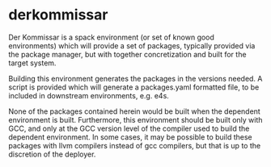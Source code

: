 # derkommissar

Der Kommissar is a spack environment (or set of known good environments) which will provide a set of packages, typically provided via the package manager, but with together concretization and built for the target system. 

Building this environment generates the packages in the versions needed. 
A script is provided which will generate a packages.yaml formatted file, to be included in downstream environments, e.g. e4s. 

None of the packages contained herein would be built when the dependent environment is built. Furthermore, this environment should be built only with GCC, and only at the GCC version level of the compiler used to build the dependent environment. In some cases, it may be possible to build these packages with llvm compilers instead of gcc compilers, but that is up to the discretion of the deployer. 
